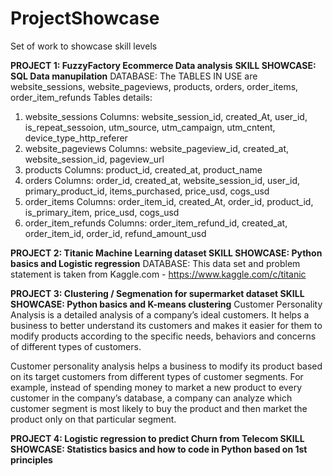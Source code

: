 # ProjectShowcase
Set of work to showcase skill levels


**PROJECT 1: FuzzyFactory Ecommerce Data analysis**
**SKILL SHOWCASE: SQL Data manupilation**
DATABASE: The TABLES IN USE are website_sessions, website_pageviews, products, orders, order_items, order_item_refunds
Tables details:
  1. website_sessions
  Columns: website_session_id, created_At, user_id, is_repeat_sessoion, utm_source, utm_campaign, utm_cntent, device_type_http_referer
  2. website_pageviews
  Columns: website_pageview_id, created_at, website_session_id, pageview_url
  3. products
  Columns: product_id, created_at, product_name
  4. orders
  Columns: order_id, created_at, website_session_id, user_id, primary_product_id, items_purchased, price_usd, cogs_usd
  5. order_items
  Columns: order_item_id, created_At, order_id, product_id, is_primary_item, price_usd, cogs_usd
  6. order_item_refunds
  Columns: order_item_refund_id, created_at, order_item_id, order_id, refund_amount_usd
  
  
  

**PROJECT 2: Titanic Machine Learning dataset
SKILL SHOWCASE: Python basics and Logistic regression**
DATABASE: This data set and problem statement is taken from Kaggle.com - https://www.kaggle.com/c/titanic



**PROJECT 3: Clustering / Segmenation for supermarket dataset
SKILL SHOWCASE: Python basics and K-means clustering**
Customer Personality Analysis is a detailed analysis of a company’s ideal customers. It helps a business to better understand its customers and makes it easier for them to modify products according to the specific needs, behaviors and concerns of different types of customers.

Customer personality analysis helps a business to modify its product based on its target customers from different types of customer segments. For example, instead of spending money to market a new product to every customer in the company’s database, a company can analyze which customer segment is most likely to buy the product and then market the product only on that particular segment.


**PROJECT 4: Logistic regression to predict Churn from Telecom
SKILL SHOWCASE: Statistics basics and how to code in Python based on 1st principles**




  

